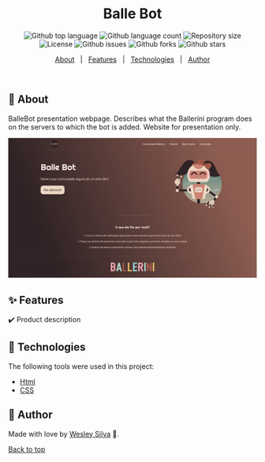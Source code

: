 
<p align="center">
</p>

<h1 align="center">Balle Bot</h1>

<p align="center">
  <img alt="Github top language" src="https://img.shields.io/github/languages/top/Wesley-P-Silva/PageBalleBot?color=56BEB8">

  <img alt="Github language count" src="https://img.shields.io/github/languages/count/Wesley-P-Silva/PageBalleBot?color=56BEB8">

  <img alt="Repository size" src="https://img.shields.io/github/repo-size/Wesley-P-Silva/PageBalleBot?color=56BEB8">

  <img alt="License" src="https://img.shields.io/github/license/Wesley-P-Silva/PageBalleBot?color=56BEB8">

   <img alt="Github issues" src="https://img.shields.io/github/issues/Wesley-P-Silva/PageBalleBot?color=56BEB8" /> 

   <img alt="Github forks" src="https://img.shields.io/github/forks/Wesley-P-Silva/PageBalleBot?color=56BEB8" /> 

   <img alt="Github stars" src="https://img.shields.io/github/stars/Wesley-P-Silva/PageBalleBot?color=56BEB8" /> 
</p>


<p align="center">
  <a href="#dart-about">About</a> &#xa0; | &#xa0; 
  <a href="#sparkles-features">Features</a> &#xa0; | &#xa0;
  <a href="#rocket-technologies">Technologies</a> &#xa0; | &#xa0;
  <a href="#bust_in_silhouette-author" >Author</a>
</p>

<br>

## :dart: About ##

BalleBot presentation webpage. Describes what the Ballerini program does on the servers to which the bot is added. Website for presentation only.

 <img src="./img Readme/balle-bot.png">

## :sparkles: Features ##

:heavy_check_mark: Product description


## :rocket: Technologies ##

The following tools were used in this project:

- [Html](https://developer.mozilla.org/pt-BR/docs/Web/HTML/Element/html/)  
- [CSS](https://developer.mozilla.org/pt-BR/docs/Web/CSS)  


## :bust_in_silhouette: Author ##

Made with love by [Wesley Silva](https://github.com/Wesley-P-Silva) 🚀.


<a href="#top">Back to top</a>